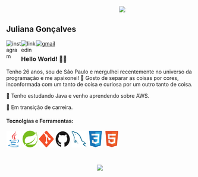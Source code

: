 <img align="right" width="200px" style="margin-top:-20px" src="https://user-images.githubusercontent.com/93749428/179127112-b1e0efd8-f8dc-4276-a2c1-0ab9b5875abc.png">

## Juliana Gonçalves 

<div dsplay="inline-block">
<a href="https://www.instagram.com/juuwes/">
<img align="left" width="40px" src="https://user-images.githubusercontent.com/93749428/179131170-74c7b575-1bcd-47d3-9513-4ea966aa12ee.png" alt="instagram" style="vertical-align:top;">
</a> 

<a href="mailto:contatosilvajuliana@gmail.com">
<img width="40px" src="https://user-images.githubusercontent.com/93749428/179131025-51424ff1-7586-4360-a9a9-ef9c57364910.png" alt="gmail" style="vertical-align:top;">
</a>

 <a href="https://www.linkedin.com/in/contatosilvajuliana">
 <img align="left" width="40px" src="https://user-images.githubusercontent.com/93749428/179130597-8f25f956-9a16-450d-afa8-256dd5e38805.png" alt="linkedin" style="vertical-align:top;">
 </a>
  
</div>

### Hello World! 👩‍💻

Tenho 26 anos, sou de São Paulo e mergulhei recentemente no universo da programação e me apaixonei! 💙
Gosto de separar as coisas por cores, inconformada com um tanto de coisa e curiosa por um outro tanto de coisa.

🧠 Tenho estudando Java e venho aprendendo sobre AWS.

🦄 Em transição de carreira.
<div display="inline-block">

#### Tecnolgias e Ferramentas: 

<img align="center" alt="Ju-Java" height="45" width="40" src="https://raw.githubusercontent.com/devicons/devicon/master/icons/java/java-original.svg">

<img align="center" alt="Ju-Spring" height="45" width="40" src="https://raw.githubusercontent.com/devicons/devicon/master/icons/spring/spring-original.svg">

<img align="center" alt="Ju-Git" height="45" width="40" src="https://raw.githubusercontent.com/devicons/devicon/master/icons/git/git-original.svg">

<img align="center" alt="Ju-GitHub" height="45" width="40" src="https://raw.githubusercontent.com/devicons/devicon/master/icons/github/github-original.svg">

<img align="center" alt="Ju-MySQl" height="45" width="40" src="https://raw.githubusercontent.com/devicons/devicon/master/icons/mysql/mysql-original.svg">

<img align="center" alt="Ju-Css" height="45" width="40" src="https://raw.githubusercontent.com/devicons/devicon/master/icons/css3/css3-original.svg">

<img align="center" alt="Ju-Html" height="45" width="40" src="https://raw.githubusercontent.com/devicons/devicon/master/icons/html5/html5-original.svg">

</div>
</br>

##
<p align="center">
<a href="https://github.com/juuwes">
  <img height="180em" src="https://github-readme-stats.vercel.app/api/top-langs/?username=juuwes&layout=compact&langs_count=7&theme=dracula"/>
</a>
</p>

